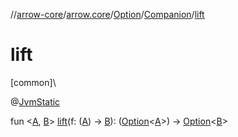//[arrow-core](../../../../index.md)/[arrow.core](../../index.md)/[Option](../index.md)/[Companion](index.md)/[lift](lift.md)

# lift

[common]\

@[JvmStatic](https://kotlinlang.org/api/latest/jvm/stdlib/kotlin.jvm/-jvm-static/index.html)

fun &lt;[A](lift.md), [B](lift.md)&gt; [lift](lift.md)(f: ([A](lift.md)) -&gt; [B](lift.md)): ([Option](../index.md)&lt;[A](lift.md)&gt;) -&gt; [Option](../index.md)&lt;[B](lift.md)&gt;
